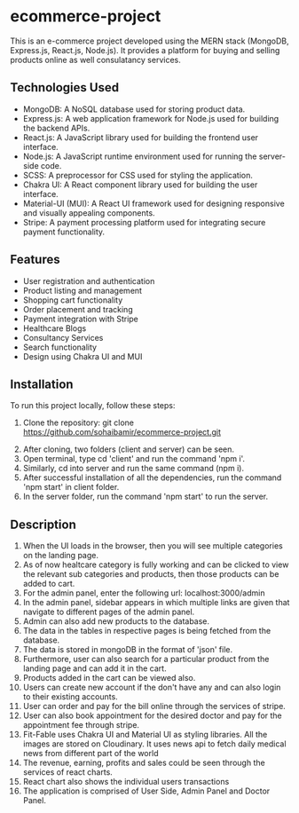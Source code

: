 # ecommerce-project
This is an e-commerce project developed using the MERN stack (MongoDB, Express.js, React.js, Node.js). It provides a platform for buying and selling products online as well consulatancy services.

## Technologies Used
- MongoDB: A NoSQL database used for storing product data.
- Express.js: A web application framework for Node.js used for building the backend APIs.
- React.js: A JavaScript library used for building the frontend user interface.
- Node.js: A JavaScript runtime environment used for running the server-side code.
- SCSS: A preprocessor for CSS used for styling the application.
- Chakra UI: A React component library used for building the user interface.
- Material-UI (MUI): A React UI framework used for designing responsive and visually appealing components.
- Stripe: A payment processing platform used for integrating secure payment functionality.

## Features
- User registration and authentication
- Product listing and management
- Shopping cart functionality
- Order placement and tracking
- Payment integration with Stripe
- Healthcare Blogs
- Consultancy Services
- Search functionality
- Design using Chakra UI and MUI

## Installation
To run this project locally, follow these steps:
1. Clone the repository: git clone https://github.com/sohaibamir/ecommerce-project.git
2) After cloning, two folders (client and server) can be seen.
3) Open terminal, type cd 'client' and run the command 'npm i'.
4) Similarly, cd into server and run the same command (npm i).
5) After successful installation of all the dependencies, run the command 'npm start' in client folder.
6) In the server folder, run the command 'npm start' to run the server.

## Description
1) When the UI loads in the browser, then you will see multiple categories on the landing page.
2) As of now healtcare category is fully working and can be clicked to view the relevant sub categories and products, then those products can be added to cart.
3) For the admin panel, enter the following url: localhost:3000/admin
4) In the admin panel, sidebar appears in which multiple links are given that navigate to different pages of the admin panel.
5) Admin can also add new products to the database.
6) The data in the tables in respective pages is being fetched from the database.
7) The data is stored in mongoDB in the format of 'json' file.
8) Furthermore, user can also search for a particular product from the landing page and can add it in the cart.
9) Products added in the cart can be viewed also.
10) Users can create new account if the don't have any and can also login to their existing accounts.
11) User can order and pay for the bill online through the services of stripe.
12) User can also book appointment for the desired doctor and pay for the appointment fee through stripe.
13) Fit-Fable uses Chakra UI and Material UI as styling libraries. All the images are stored on Cloudinary. It uses news api to fetch daily medical news from different part of the world
14) The revenue, earning, profits and sales could be seen through the services of react charts.
15) React chart also shows the individual users transactions
16) The application is comprised of User Side, Admin Panel and Doctor Panel.
